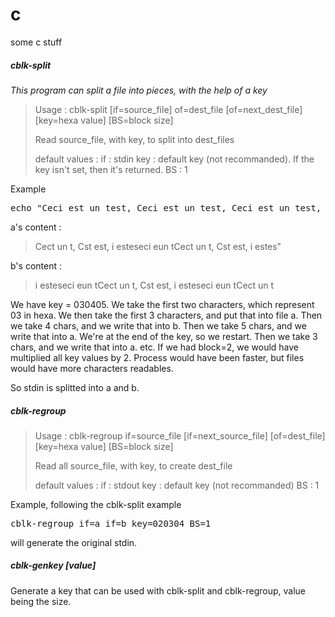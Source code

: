 # c
some c stuff


##### cblk-split

*This program can split a file into pieces, with the help of a key*

> Usage : cblk-split  [if=source_file] of=dest_file [of=next_dest_file] [key=hexa value] [BS=block size]
> 
>  Read source_file, with key, to split into dest_files
> 
>  default values :
>    if : stdin
>          key : default key (not recommanded). If the key isn't set, then it's returned.
>          BS : 1

Example

<pre>echo "Ceci est un test, Ceci est un test, Ceci est un test, Ceci est un test, Ceci est un test, Ceci est un test, Ceci est un test"|cblk-split of=a of=b key=030405 BS=1</pre>

a's content :
> Cect un t, Cst est, i esteseci eun tCect un t, Cst est, i estes"

b's content :
> i esteseci eun tCect un t, Cst est, i esteseci eun tCect un t


We have key = 030405. We take the first two characters, which represent 03 in hexa.
We then take the first 3 characters, and put that into file a.
Then we take 4 chars, and we write that into b.
Then we take 5 chars, and we write that into a.
We're at the end of the key, so we restart.
Then we take 3 chars, and we write that into a.
etc.
If we had block=2, we would have multiplied all key values by 2. Process would have been faster, but files would have more characters readables.

So stdin is splitted into a and b.

##### cblk-regroup

> Usage : cblk-regroup if=source_file [if=next_source_file] [of=dest_file] [key=hexa value] [BS=block size]
> 
>  Read all source_file, with key, to create dest_file
> 
>  default values :
>    if : stdout
>          key : default key (not recommanded)
>          BS : 1

Example, following the cblk-split example
<pre>cblk-regroup if=a if=b key=020304 BS=1</pre>
will generate the original stdin.

##### cblk-genkey [value]

Generate a key that can be used with cblk-split and cblk-regroup, value being the size.
